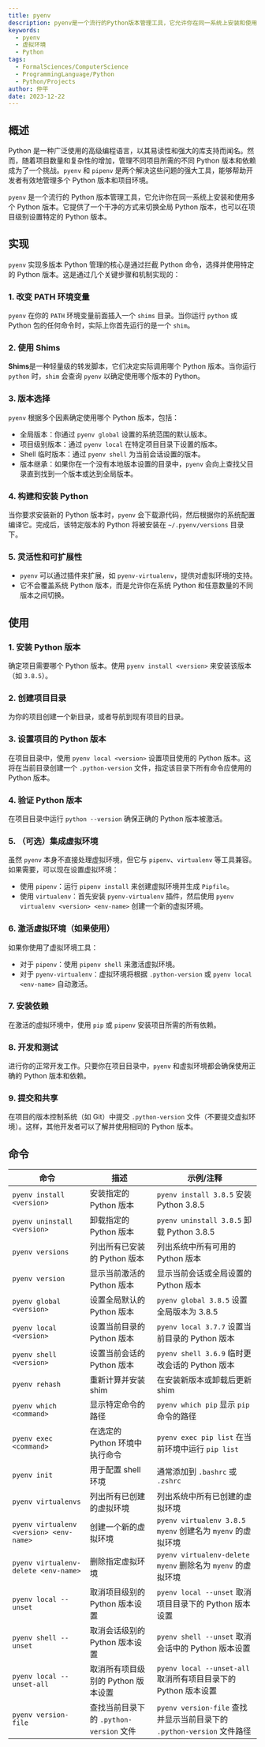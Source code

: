```yaml
---
title: pyenv
description: pyenv是一个流行的Python版本管理工具，它允许你在同一系统上安装和使用多个Python版本。
keywords:
  - pyenv
  - 虚拟环境
  - Python
tags:
  - FormalSciences/ComputerScience
  - ProgrammingLanguage/Python
  - Python/Projects
author: 仲平
date: 2023-12-22
---
```


## 概述

Python 是一种广泛使用的高级编程语言，以其易读性和强大的库支持而闻名。然而，随着项目数量和复杂性的增加，管理不同项目所需的不同 Python 版本和依赖成为了一个挑战。`pyenv` 和 `pipenv` 是两个解决这些问题的强大工具，能够帮助开发者有效地管理多个 Python 版本和项目环境。

`pyenv` 是一个流行的 Python 版本管理工具，它允许你在同一系统上安装和使用多个 Python 版本。它提供了一个干净的方式来切换全局 Python 版本，也可以在项目级别设置特定的 Python 版本。

## 实现

`pyenv` 实现多版本 Python 管理的核心是通过拦截 Python 命令，选择并使用特定的 Python 版本。这是通过几个关键步骤和机制实现的：

### 1. 改变 PATH 环境变量

`pyenv` 在你的 `PATH` 环境变量前面插入一个 `shims` 目录。当你运行 `python` 或 Python 包的任何命令时，实际上你首先运行的是一个 `shim`。

### 2. 使用 Shims

**Shims**是一种轻量级的转发脚本，它们决定实际调用哪个 Python 版本。当你运行 `python` 时，`shim` 会查询 `pyenv` 以确定使用哪个版本的 Python。

### 3. 版本选择

`pyenv` 根据多个因素确定使用哪个 Python 版本，包括：

- 全局版本：你通过 `pyenv global` 设置的系统范围的默认版本。
- 项目级别版本：通过 `pyenv local` 在特定项目目录下设置的版本。
- Shell 临时版本：通过 `pyenv shell` 为当前会话设置的版本。
- 版本继承：如果你在一个没有本地版本设置的目录中，`pyenv` 会向上查找父目录直到找到一个版本或达到全局版本。

### 4. 构建和安装 Python

当你要求安装新的 Python 版本时，`pyenv` 会下载源代码，然后根据你的系统配置编译它。完成后，该特定版本的 Python 将被安装在 `~/.pyenv/versions` 目录下。

### 5. 灵活性和可扩展性

- `pyenv` 可以通过插件来扩展，如 `pyenv-virtualenv`，提供对虚拟环境的支持。
- 它不会覆盖系统 Python 版本，而是允许你在系统 Python 和任意数量的不同版本之间切换。

## 使用

### 1. 安装 Python 版本

确定项目需要哪个 Python 版本。使用 `pyenv install <version>` 来安装该版本（如 `3.8.5`）。

### 2. 创建项目目录

为你的项目创建一个新目录，或者导航到现有项目的目录。

### 3. 设置项目的 Python 版本

在项目目录中，使用 `pyenv local <version>` 设置项目使用的 Python 版本。这将在当前目录创建一个 `.python-version` 文件，指定该目录下所有命令应使用的 Python 版本。

### 4. 验证 Python 版本

在项目目录中运行 `python --version` 确保正确的 Python 版本被激活。

### 5. （可选）集成虚拟环境

虽然 `pyenv` 本身不直接处理虚拟环境，但它与 `pipenv`、`virtualenv` 等工具兼容。如果需要，可以现在设置虚拟环境：

- 使用 `pipenv`：运行 `pipenv install` 来创建虚拟环境并生成 `Pipfile`。
- 使用 `virtualenv`：首先安装 `pyenv-virtualenv` 插件，然后使用 `pyenv virtualenv <version> <env-name>` 创建一个新的虚拟环境。

### 6. 激活虚拟环境（如果使用）

如果你使用了虚拟环境工具：

- 对于 `pipenv`：使用 `pipenv shell` 来激活虚拟环境。
- 对于 `pyenv-virtualenv`：虚拟环境将根据 `.python-version` 或 `pyenv local <env-name>` 自动激活。

### 7. 安装依赖

在激活的虚拟环境中，使用 `pip` 或 `pipenv` 安装项目所需的所有依赖。

### 8. 开发和测试

进行你的正常开发工作。只要你在项目目录中，`pyenv` 和虚拟环境都会确保使用正确的 Python 版本和依赖。

### 9. 提交和共享

在项目的版本控制系统（如 Git）中提交 `.python-version` 文件（不要提交虚拟环境）。这样，其他开发者可以了解并使用相同的 Python 版本。

## 命令

| 命令                                    | 描述                                  | 示例/注释                                                    |
| --------------------------------------- | ------------------------------------- | ------------------------------------------------------------ |
| `pyenv install <version>`               | 安装指定的 Python 版本                  | `pyenv install 3.8.5` 安装 Python 3.8.5                       |
| `pyenv uninstall <version>`             | 卸载指定的 Python 版本                  | `pyenv uninstall 3.8.5` 卸载 Python 3.8.5                     |
| `pyenv versions`                        | 列出所有已安装的 Python 版本            | 列出系统中所有可用的 Python 版本                               |
| `pyenv version`                         | 显示当前激活的 Python 版本              | 显示当前会话或全局设置的 Python 版本                           |
| `pyenv global <version>`                | 设置全局默认的 Python 版本              | `pyenv global 3.8.5` 设置全局版本为 3.8.5                     |
| `pyenv local <version>`                 | 设置当前目录的 Python 版本              | `pyenv local 3.7.7` 设置当前目录的 Python 版本                 |
| `pyenv shell <version>`                 | 设置当前会话的 Python 版本              | `pyenv shell 3.6.9` 临时更改会话的 Python 版本                 |
| `pyenv rehash`                          | 重新计算并安装 shim                    | 在安装新版本或卸载后更新 shim                                 |
| `pyenv which <command>`                 | 显示特定命令的路径                    | `pyenv which pip` 显示 `pip` 命令的路径                        |
| `pyenv exec <command>`                  | 在选定的 Python 环境中执行命令          | `pyenv exec pip list` 在当前环境中运行 `pip list`             |
| `pyenv init`                            | 用于配置 shell 环境                     | 通常添加到 `.bashrc` 或 `.zshrc`                                |
| `pyenv virtualenvs`                     | 列出所有已创建的虚拟环境              | 列出系统中所有已创建的虚拟环境                               |
| `pyenv virtualenv <version> <env-name>` | 创建一个新的虚拟环境                  | `pyenv virtualenv 3.8.5 myenv` 创建名为 `myenv` 的虚拟环境     |
| `pyenv virtualenv-delete <env-name>`    | 删除指定虚拟环境                      | `pyenv virtualenv-delete myenv` 删除名为 `myenv` 的虚拟环境    |
| `pyenv local --unset`                   | 取消项目级别的 Python 版本设置          | `pyenv local --unset` 取消项目目录下的 Python 版本设置         |
| `pyenv shell --unset`                   | 取消会话级别的 Python 版本设置          | `pyenv shell --unset` 取消会话中的 Python 版本设置             |
| `pyenv local --unset-all`               | 取消所有项目级别的 Python 版本设置      | `pyenv local --unset-all` 取消所有项目目录下的 Python 版本设置 |
| `pyenv version-file`                    | 查找当前目录下的 `.python-version` 文件 | `pyenv version-file` 查找并显示当前目录下的 `.python-version` 文件路径 |
